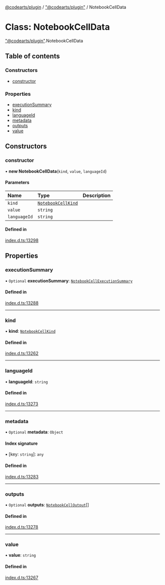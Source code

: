 [@codearts/plugin](../README.md) / ["@codearts/plugin"](../modules/_codearts_plugin_.md) / NotebookCellData

# Class: NotebookCellData

["@codearts/plugin"](../modules/_codearts_plugin_.md).NotebookCellData

## Table of contents

### Constructors

- [constructor](codearts_plugin_.NotebookCellData.md#constructor)

### Properties

- [executionSummary](codearts_plugin_.NotebookCellData.md#executionsummary)
- [kind](codearts_plugin_.NotebookCellData.md#kind)
- [languageId](codearts_plugin_.NotebookCellData.md#languageid)
- [metadata](codearts_plugin_.NotebookCellData.md#metadata)
- [outputs](codearts_plugin_.NotebookCellData.md#outputs)
- [value](codearts_plugin_.NotebookCellData.md#value)

## Constructors

### constructor

• **new NotebookCellData**(`kind`, `value`, `languageId`)

#### Parameters

| Name | Type | Description |
| :------ | :------ | :------ |
| `kind` | [`NotebookCellKind`](../enums/codearts_plugin_.NotebookCellKind.md) |  |
| `value` | `string` |  |
| `languageId` | `string` |  |

#### Defined in

[index.d.ts:13298](https://github.com/huaweicloud/cloudide-plugin-api/blob/84e382d/index.d.ts#L13298)

## Properties

### executionSummary

• `Optional` **executionSummary**: [`NotebookCellExecutionSummary`](../interfaces/codearts_plugin_.NotebookCellExecutionSummary.md)

#### Defined in

[index.d.ts:13288](https://github.com/huaweicloud/cloudide-plugin-api/blob/84e382d/index.d.ts#L13288)

___

### kind

• **kind**: [`NotebookCellKind`](../enums/codearts_plugin_.NotebookCellKind.md)

#### Defined in

[index.d.ts:13262](https://github.com/huaweicloud/cloudide-plugin-api/blob/84e382d/index.d.ts#L13262)

___

### languageId

• **languageId**: `string`

#### Defined in

[index.d.ts:13273](https://github.com/huaweicloud/cloudide-plugin-api/blob/84e382d/index.d.ts#L13273)

___

### metadata

• `Optional` **metadata**: `Object`

#### Index signature

▪ [key: `string`]: `any`

#### Defined in

[index.d.ts:13283](https://github.com/huaweicloud/cloudide-plugin-api/blob/84e382d/index.d.ts#L13283)

___

### outputs

• `Optional` **outputs**: [`NotebookCellOutput`](codearts_plugin_.NotebookCellOutput.md)[]

#### Defined in

[index.d.ts:13278](https://github.com/huaweicloud/cloudide-plugin-api/blob/84e382d/index.d.ts#L13278)

___

### value

• **value**: `string`

#### Defined in

[index.d.ts:13267](https://github.com/huaweicloud/cloudide-plugin-api/blob/84e382d/index.d.ts#L13267)
